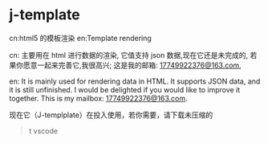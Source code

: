 # j-template
cn:html5 的模板渲染 en:Template rendering

cn:
主要用在 html 进行数据的渲染, 
它值支持 json 数据,现在它还是未完成的,
若果你愿意一起来完善它,我很高兴;
这是我的邮箱: 17749922376@163.com,

en:
It is mainly used for rendering data in HTML.
It supports JSON data, and it is still unfinished.
I would be delighted if you would like to improve it together.
This is my mailbox: 17749922376@163.com.


现在它（J-templplate）在投入使用，若你需要，请下载未压缩的

> t vscode